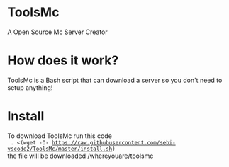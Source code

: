 # ToolsMc
A Open Source Mc Server Creator

# How does it work?
ToolsMc is a Bash script that can download a server so you don't need to setup anything!

# Install 
To download ToolsMc run this code
<br>
<code> . <(wget -O- https://raw.githubusercontent.com/sebi-vscode2/ToolsMc/master/install.sh)</code>
<br>
the file will be downloaded /whereyouare/toolsmc
